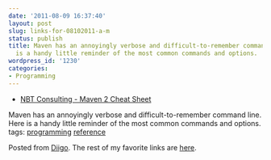 ```yaml
---
date: '2011-08-09 16:37:40'
layout: post
slug: links-for-08102011-a-m
status: publish
title: Maven has an annoyingly verbose and difficult-to-remember command line.  Here
  is a handy little reminder of the most common commands and options.
wordpress_id: '1230'
categories:
- Programming
---
```



  * [NBT Consulting - Maven 2 Cheat Sheet](http://nbtconsulting.com/cheat-sheets/maven-cheat-sheet.html)


Maven has an annoyingly verbose and difficult-to-remember command line.  Here is a handy little reminder of the most common commands and options.
 tags:                      [programming](http://www.diigo.com/user/eobrain/programming)            [reference](http://www.diigo.com/user/eobrain/reference)


Posted from [Diigo](http://www.diigo.com). The rest of my favorite links are [here](http://www.diigo.com/user/eobrain).
